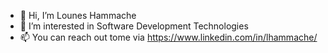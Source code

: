 - 👋 Hi, I’m Lounes Hammache
- 👀 I’m interested in Software Development Technologies
- 📫 You can reach out tome via https://www.linkedin.com/in/lhammache/

